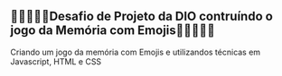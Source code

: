 ## 🦝🐱‍👤🐱‍🏍Desafio de Projeto da DIO contruíndo o jogo da Memória com Emojis🐱‍🏍🐱‍👤🦝

Criando um jogo da memória com Emojis e utilizandos técnicas em Javascript, HTML e CSS
